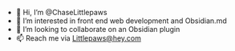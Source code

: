 - 👋 Hi, I’m @ChaseLittlepaws
- 👀 I’m interested in front end web development and Obsidian.md
- 💞️ I’m looking to collaborate on an Obsidian plugin
- 📫 Reach me via Littlepaws@hey.com
